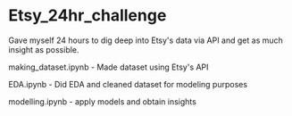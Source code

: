 # Etsy_24hr_challenge


Gave myself 24 hours to dig deep into Etsy's data via API and get as much insight as possible.

making_dataset.ipynb - Made dataset using Etsy's API

EDA.ipynb - Did EDA and cleaned dataset for modeling purposes

modelling.ipynb - apply models and obtain insights
